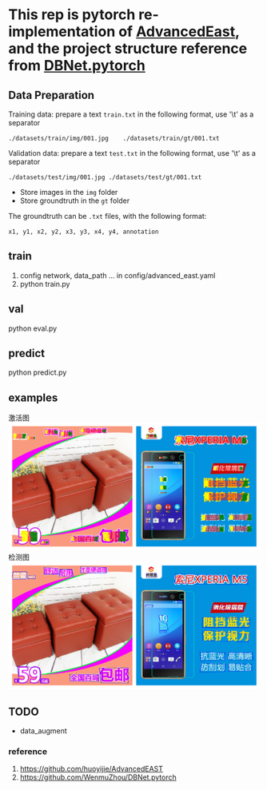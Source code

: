 # This rep is pytorch re-implementation of [AdvancedEast](https://github.com/huoyijie/AdvancedEAST), and the project structure reference from [DBNet.pytorch](https://github.com/WenmuZhou/DBNet.pytorch)


## Data Preparation

Training data: prepare a text `train.txt` in the following format, use '\t' as a separator
```
./datasets/train/img/001.jpg	./datasets/train/gt/001.txt
```

Validation data: prepare a text `test.txt` in the following format, use '\t' as a separator
```
./datasets/test/img/001.jpg	./datasets/test/gt/001.txt
```
- Store images in the `img` folder
- Store groundtruth in the `gt` folder

The groundtruth can be `.txt` files, with the following format:
```
x1, y1, x2, y2, x3, y3, x4, y4, annotation
```
## train

1. config network, data_path ...  in config/advanced_east.yaml
2. python train.py

## val

python eval.py

## predict

python predict.py

## examples

激活图
![examples](examples/activation.png)
检测图
![examples](examples/prediction.png)


## TODO

* data_augment


### reference
1. https://github.com/huoyijie/AdvancedEAST
2. https://github.com/WenmuZhou/DBNet.pytorch